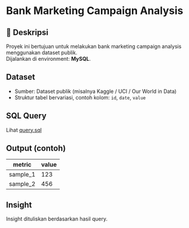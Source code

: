 # Bank Marketing Campaign Analysis

## 📌 Deskripsi
Proyek ini bertujuan untuk melakukan bank marketing campaign analysis menggunakan dataset publik.  
Dijalankan di environment: **MySQL**.

## Dataset
- Sumber: Dataset publik (misalnya Kaggle / UCI / Our World in Data)
- Struktur tabel bervariasi, contoh kolom: `id`, `date`, `value`

## SQL Query
Lihat [query.sql](./query.sql)

## Output (contoh)
| metric   | value |
|----------|-------|
| sample_1 | 123   |
| sample_2 | 456   |

## Insight
Insight dituliskan berdasarkan hasil query.
